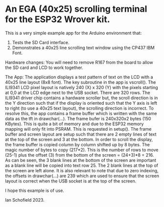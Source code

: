 # An EGA (40x25) scrolling terminal for the ESP32 Wrover kit.

This is a very simple example app for the Arduino environment that:
1. Tests the SD Card interface.
2. Demonstrates a 40x25 line scrolling text window using the CP437 IBM Font.

Hardware changes:
  You will need to remove R167 from the board to allow the SD card and LCD to work together.

The App:
  The application displays a test pattern of text on the LCD with a 40x25 line layout (8x8 font). The key subroutine
  in the app is vscroll(). The ILI9341 LCD pixel layout is natively 240 (X) x 320 (Y) with the pixels starting
  at 0,0 at the LCD edge next to the USB socket. There are 320 rows. The ILI9341 driver chip contains a hardware
  scroller but, the scroll direction is in the Y direction such that if the display is oriented such that the Y axis
  is left to right (to use a 40x25 text layout), the scrolling direction is incorrect. To resolve this, the app
  contains a frame buffer which is written with the same data as the tft in drawchar(...). The frame bufer is
  240x320x2 bytes (150 KBytes). This is quite a bit of memory and due to the ESP32 memory mapping will only fit into PSRAM.
  This is requested in setup(). The frame buffer and screen layout are setup such that there are 2 empty lines of text
  at the top of the screen and 3 at the bottom. In order to scroll the display, the frame buffer is copied column by column
  shifted up by 8 bytes. The magic number of bytes to copy (217*2). This is the number of rows to move (25-1) plus the
  offset (3) from the bottom of the screen = (24+3)*8 = 216. As can be seen, the 3 blank lines at the bottom of the screen
  are important as a blank line will be copied into text row 25. The 2 blank lines at the top of the screen are left alone.
  It is also relevant to note that due to zero indexing, the offsets in drawchar(...) are 239 which are used to ensure that
  the screen layout is correct when the USB socket is at the top of the screen.

  I hope this example is of use.

  Ian Schofield 2023.
  
